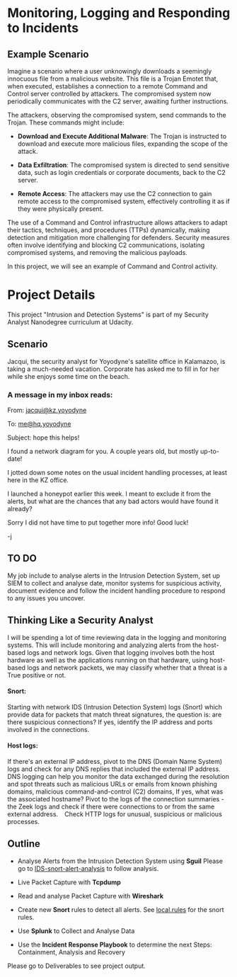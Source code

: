 # Monitoring, Logging and Responding to Incidents

## Example Scenario

Imagine a scenario where a user unknowingly downloads a seemingly innocuous file from a malicious website. This file is a Trojan Emotet that, when executed, establishes a connection to a remote Command and Control server controlled by attackers. The compromised system now periodically communicates with the C2 server, awaiting further instructions.

The attackers, observing the compromised system, send commands to the Trojan. These commands might include:

- **Download and Execute Additional Malware**: The Trojan is instructed to download and execute more malicious files, expanding the scope of the attack.

- **Data Exfiltration**: The compromised system is directed to send sensitive data, such as login credentials or corporate documents, back to the C2 server.

- **Remote Access**: The attackers may use the C2 connection to gain remote access to the compromised system, effectively controlling it as if they were physically present.

The use of a Command and Control infrastructure allows attackers to adapt their tactics, techniques, and procedures (TTPs) dynamically, making detection and mitigation more challenging for defenders. Security measures often involve identifying and blocking C2 communications, isolating compromised systems, and removing the malicious payloads.

In this project, we will see an example of Command and Control activity.

# Project Details
This project "Intrusion and Detection Systems" is part of my Security Analyst Nanodegree curriculum at Udacity.
## Scenario

Jacqui, the security analyst for Yoyodyne's satellite office in Kalamazoo, is taking a much-needed vacation. Corporate has asked me to fill in for her while she enjoys some time on the beach.

### A message in my inbox reads:

From: jacqui@kz.yoyodyne

To: me@hq.yoyodyne

Subject: hope this helps!

I found a network diagram for you. A couple years old, but mostly up-to-date!

I jotted down some notes on the usual incident handling processes, at least here in the KZ office.

I launched a honeypot earlier this week. I meant to exclude it from the alerts, but what are the chances that any bad actors would have found it already?

Sorry I did not have time to put together more info! Good luck!

-j

## TO DO
My job include to analyse alerts in the Intrusion Detection System, set up SIEM to collect and analyse date, monitor systems for suspicious activity, document evidence and follow the incident handling procedure to respond to any issues you uncover.

## Thinking Like a Security Analyst

I will be spending a lot of time reviewing data in the logging and monitoring systems. This will include
monitoring and analyzing alerts from the host-based logs and network logs. Given that logging involves
both the host hardware as well as the applications running on that hardware, using host-based logs and
network packets, we may classify whether that a threat is a True positive or not.
 
#### Snort:

Starting with network IDS (Intrusion Detection System) logs (Snort) which provide data for packets
that match threat signatures, the question is: are there suspicious connections? If yes, identify the
IP address and ports involved in the connections.
 
#### Host logs: 

If there's an external IP address, pivot to the DNS (Domain Name System) logs and check for any
DNS replies that included the external IP address. DNS logging can help you monitor the data
exchanged during the resolution and spot threats such as malicious URLs or emails from known
phishing domains, malicious command-and-control (C2) domains, If yes, what was the associated
hostname? Pivot to the logs of the connection summaries - the Zeek logs and check if there were connections
to or from the same external address.
  Check HTTP logs for unusual, suspicious or malicious processes.
  

## Outline

- Analyse Alerts from the Intrusion Detection System using **Sguil** Please go to [IDS-snort-alert-analysis](https://github.com/Marvykalu/udacity-security-analyst-nanodegree/blob/main/monitoring-logging-and-responding-to-incidents/IDS-snort-alert-analysis.pdf) to follow analysis.

- Live Packet Capture with **Tcpdump**

- Read and analyse Packet Capture with **Wireshark**

- Create new **Snort** rules to detect all alerts. See [local.rules](https://github.com/Marvykalu/udacity-security-analyst-nanodegree/blob/main/monitoring-logging-and-responding-to-incidents/local.rules) for the snort rules. 

- Use **Splunk** to Collect and Analyse Data

- Use the **Incident Response Playbook** to determine the next Steps: Containment, Analysis and Recovery

Please go to Deliverables to see project output.
